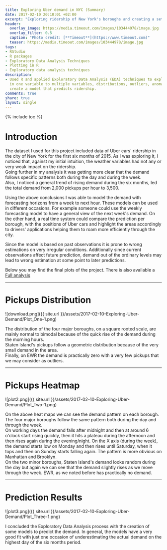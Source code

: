 ```yaml
---
title: Exploring Uber demand in NYC (Summary)
date: 2017-02-10 20:10:01 +02:00
excerpt: "Exploring ridership of New York's boroughs and creating a set of prediction models."
header:
  overlay_image: https://media.timeout.com/images/103444978/image.jpg
  overlay_filter: 0.5
  caption: "Photo credit: [**Timeout**](https://www.timeout.com)"
  teaser: https://media.timeout.com/images/103444978/image.jpg
tags:
- RStudio
- R packages
- Exploratory Data Analysis Techniques
- Plotting in R
- Exploratory data analysis techniques
description:
- Used R and applied Exploratory Data Analysis (EDA) techniques to explore relationships
  in one variable to multiple variables, distributions, outliers, anomalies and finally
  create a model that predicts ridership.
comments: true
share: true
layout: single
---
```


{% include toc %}

# Introduction

The dataset I used for this project included data of Uber cars' ridership in the city of New York for the first six months of 2015. As I was exploring it, I noticed that, against my initial intuition, the weather variables had not any or very weak impact on the ridership.  
Going further in my analysis it was getting more clear that the demand follows specific patterns both during the day and during the week.  
Also, I noticed a general trend of rising demand during the six months, led the total demand from 2,000 pickups per hour to 3,500.  

Using the above conclusions I was able to model the demand with forecasting horizons from a week to next hour. These models can be used in different occasions. For example someone could use the weekly forecasting model to have a general view of the next week's demand. On the other hand, a real time system could compare the prediction per borough, with the positions of Uber cars and highlight the areas accordingly to drivers' applications helping them to roam more efficiently through the city.  

Since the model is based on past observations it is prone to wrong estimations on very irregular conditions. Additionally since current observations affect future prediction, demand out of the ordinary levels may lead to wrong estimation at some point to later predictions.  

Below you may find the final plots of the project. There is also available a [Full analysis](http://www.yannispappas.com/Exploring-Uber-Demand/)

***

# Pickups Distribution

![download.png]({{ site.url }}/assets/2017-02-10-Exploring-Uber-Demand/Plot_One-1.png)

The distribution of the four major boroughs, on a square rooted scale, are mainly normal to bimodal because of the quick rise of the demand during the morning hours.  
Staten Island's pickups follow a geometric distribution because of the very small demand in the area.  
Finally, on EWR the demand is practically zero with a very few pickups that we may consider as outliers.

***

# Pickups Heatmap

![plot2.png]({{ site.url }}/assets/2017-02-10-Exploring-Uber-Demand/Plot_Two-1.png)

On the above heat maps we can see the demand pattern on each borough.  
The four major boroughs follow the same pattern both during the day and through the week.  
On working days the demand falls after midnight and then at around 6 o'clock start rising quickly, then it hits a plateau during the afternoon and then rises again during the evening/night. On the X axis (during the week), the demand starts low on Monday and then rises until Saturday, when it tops and then on Sunday starts falling again. The pattern is more obvious on Manhattan and Brooklyn.  
On the two minor boroughs, Staten Island's demand looks random during the day but again we can see that the demand slightly rises as we move through the week. EWR, as we noted before has practically no demand.

***

# Prediction Results

![plot3.png]({{ site.url }}/assets/2017-02-10-Exploring-Uber-Demand/Plot_Three-1.png)

I concluded the Exploratory Data Analysis process with the creation of some models to predict the demand. In general, the models have a very good fit with just one occasion of underestimating the actual demand on the highest day of the six months period.
